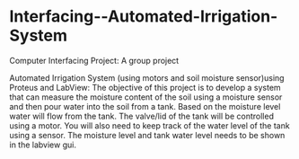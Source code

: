 # Interfacing--Automated-Irrigation-System
Computer Interfacing Project: A group project

Automated Irrigation System (using motors and soil moisture sensor)using
Proteus and LabView: The objective of this project is to develop a system
that can measure the moisture content of the soil using a moisture sensor
and then pour water into the soil from a tank. Based on the moisture level
water will flow from the tank. The valve/lid of the tank will be controlled using
a motor. You will also need to keep track of the water level of the tank using
a sensor. The moisture level and tank water level needs to be shown in the
labview gui.

